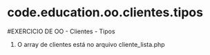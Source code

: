 # code.education.oo.clientes.tipos

#EXERCICIO DE OO - Clientes - Tipos
1. O array de clientes está no arquivo cliente_lista.php
